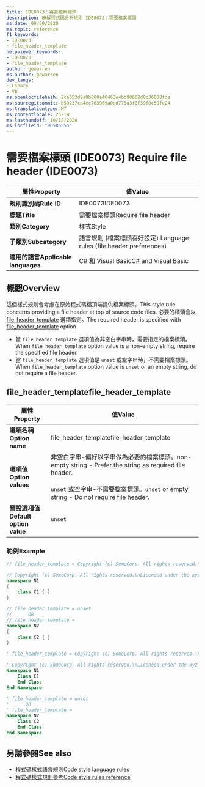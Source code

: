 ```yaml
---
title: IDE0073：需要檔案標頭
description: 瞭解程式碼分析規則 IDE0073：需要檔案標頭
ms.date: 09/30/2020
ms.topic: reference
f1_keywords:
- IDE0073
- file_header_template
helpviewer_keywords:
- IDE0073
- file_header_template
author: gewarren
ms.author: gewarren
dev_langs:
- CSharp
- VB
ms.openlocfilehash: 2ca352d9a8b800a40463e4bb98602d0c36008fde
ms.sourcegitcommit: b59237ca4ec763969a0dd775a3f8f39f8c59fe24
ms.translationtype: MT
ms.contentlocale: zh-TW
ms.lasthandoff: 10/12/2020
ms.locfileid: "96586555"
---
```

# <a name="require-file-header-ide0073"></a><span data-ttu-id="a29e7-103">需要檔案標頭 (IDE0073) </span><span class="sxs-lookup"><span data-stu-id="a29e7-103">Require file header (IDE0073)</span></span>

|<span data-ttu-id="a29e7-104">屬性</span><span class="sxs-lookup"><span data-stu-id="a29e7-104">Property</span></span>|<span data-ttu-id="a29e7-105">值</span><span class="sxs-lookup"><span data-stu-id="a29e7-105">Value</span></span>|
|-|-|
| <span data-ttu-id="a29e7-106">**規則識別碼**</span><span class="sxs-lookup"><span data-stu-id="a29e7-106">**Rule ID**</span></span> | <span data-ttu-id="a29e7-107">IDE0073</span><span class="sxs-lookup"><span data-stu-id="a29e7-107">IDE0073</span></span> |
| <span data-ttu-id="a29e7-108">**標題**</span><span class="sxs-lookup"><span data-stu-id="a29e7-108">**Title**</span></span> | <span data-ttu-id="a29e7-109">需要檔案標頭</span><span class="sxs-lookup"><span data-stu-id="a29e7-109">Require file header</span></span> |
| <span data-ttu-id="a29e7-110">**類別**</span><span class="sxs-lookup"><span data-stu-id="a29e7-110">**Category**</span></span> | <span data-ttu-id="a29e7-111">樣式</span><span class="sxs-lookup"><span data-stu-id="a29e7-111">Style</span></span> |
| <span data-ttu-id="a29e7-112">**子類別**</span><span class="sxs-lookup"><span data-stu-id="a29e7-112">**Subcategory**</span></span> | <span data-ttu-id="a29e7-113">語言規則 (檔案標頭喜好設定) </span><span class="sxs-lookup"><span data-stu-id="a29e7-113">Language rules (file header preferences)</span></span> |
| <span data-ttu-id="a29e7-114">**適用的語言**</span><span class="sxs-lookup"><span data-stu-id="a29e7-114">**Applicable languages**</span></span> | <span data-ttu-id="a29e7-115">C# 和 Visual Basic</span><span class="sxs-lookup"><span data-stu-id="a29e7-115">C# and Visual Basic</span></span> |

## <a name="overview"></a><span data-ttu-id="a29e7-116">概觀</span><span class="sxs-lookup"><span data-stu-id="a29e7-116">Overview</span></span>

<span data-ttu-id="a29e7-117">這個樣式規則會考慮在原始程式碼檔頂端提供檔案標頭。</span><span class="sxs-lookup"><span data-stu-id="a29e7-117">This style rule concerns providing a file header at top of source code files.</span></span> <span data-ttu-id="a29e7-118">必要的標頭會以 [file_header_template](#file_header_template) 選項指定。</span><span class="sxs-lookup"><span data-stu-id="a29e7-118">The required header is specified with [file_header_template](#file_header_template) option.</span></span>

- <span data-ttu-id="a29e7-119">當 `file_header_template` 選項值為非空白字串時，需要指定的檔案標頭。</span><span class="sxs-lookup"><span data-stu-id="a29e7-119">When `file_header_template` option value is a non-empty string, require the specified file header.</span></span>
- <span data-ttu-id="a29e7-120">當 `file_header_template` 選項值是 `unset` 或空字串時，不需要檔案標頭。</span><span class="sxs-lookup"><span data-stu-id="a29e7-120">When `file_header_template` option value is `unset` or an empty string, do not require a file header.</span></span>

## <a name="file_header_template"></a><span data-ttu-id="a29e7-121">file_header_template</span><span class="sxs-lookup"><span data-stu-id="a29e7-121">file_header_template</span></span>

|<span data-ttu-id="a29e7-122">屬性</span><span class="sxs-lookup"><span data-stu-id="a29e7-122">Property</span></span>|<span data-ttu-id="a29e7-123">值</span><span class="sxs-lookup"><span data-stu-id="a29e7-123">Value</span></span>|
|-|-|
| <span data-ttu-id="a29e7-124">**選項名稱**</span><span class="sxs-lookup"><span data-stu-id="a29e7-124">**Option name**</span></span> | <span data-ttu-id="a29e7-125">file_header_template</span><span class="sxs-lookup"><span data-stu-id="a29e7-125">file_header_template</span></span>
| <span data-ttu-id="a29e7-126">**選項值**</span><span class="sxs-lookup"><span data-stu-id="a29e7-126">**Option values**</span></span> | <span data-ttu-id="a29e7-127">非空白字串-偏好以字串做為必要的檔案標頭。</span><span class="sxs-lookup"><span data-stu-id="a29e7-127">non-empty string - Prefer the string as required file header.</span></span><br /><br /> <span data-ttu-id="a29e7-128">`unset` 或空字串-不需要檔案標頭。</span><span class="sxs-lookup"><span data-stu-id="a29e7-128">`unset` or empty string - Do not require file header.</span></span> |
| <span data-ttu-id="a29e7-129">**預設選項值**</span><span class="sxs-lookup"><span data-stu-id="a29e7-129">**Default option value**</span></span> | `unset` |

### <a name="example"></a><span data-ttu-id="a29e7-130">範例</span><span class="sxs-lookup"><span data-stu-id="a29e7-130">Example</span></span>

```csharp
// file_header_template = Copyright (c) SomeCorp. All rights reserved.\nLicensed under the xyz license.

// Copyright (c) SomeCorp. All rights reserved.\nLicensed under the xyz license.
namespace N1
{
    class C1 { }
}

// file_header_template = unset
//      OR
// file_header_template =
namespace N2
{
    class C2 { }
}
```

```vb
' file_header_template = Copyright (c) SomeCorp. All rights reserved.\nLicensed under the xyz license.

' Copyright (c) SomeCorp. All rights reserved.\nLicensed under the xyz license.
Namespace N1
    Class C1
    End Class
End Namespace

' file_header_template = unset
'      OR
' file_header_template =
Namespace N2
    Class C2
    End Class
End Namespace
```

## <a name="see-also"></a><span data-ttu-id="a29e7-131">另請參閱</span><span class="sxs-lookup"><span data-stu-id="a29e7-131">See also</span></span>

- [<span data-ttu-id="a29e7-132">程式碼樣式語言規則</span><span class="sxs-lookup"><span data-stu-id="a29e7-132">Code style language rules</span></span>](language-rules.md)
- [<span data-ttu-id="a29e7-133">程式碼樣式規則參考</span><span class="sxs-lookup"><span data-stu-id="a29e7-133">Code style rules reference</span></span>](index.md)
